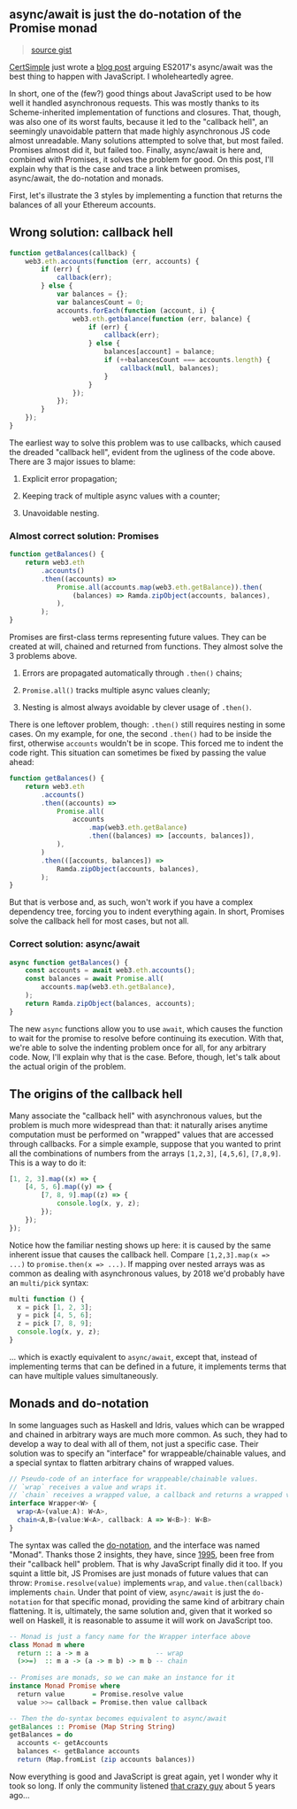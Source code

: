 ## async/await is just the do-notation of the Promise monad

> [source gist](https://gist.githubusercontent.com/MaiaVictor/bc0c02b6d1fbc7e3dbae838fb1376c80/raw/0cace9c7c992f9ee8121afc6adf90395e7264ae0/promise_monad.md)

[CertSimple](https://certsimple.com) just wrote a
[blog post](https://certsimple.com/blog/javascript-equals-async-await)
arguing ES2017's async/await was the best thing to happen with
JavaScript. I wholeheartedly agree.

In short, one of the (few?) good things about JavaScript used to be how
well it handled asynchronous requests. This was mostly thanks to its
Scheme-inherited implementation of functions and closures. That, though,
was also one of its worst faults, because it led to the "callback hell",
an seemingly unavoidable pattern that made highly asynchronous JS code
almost unreadable. Many solutions attempted to solve that, but most
failed. Promises almost did it, but failed too. Finally, async/await is
here and, combined with Promises, it solves the problem for good. On
this post, I'll explain why that is the case and trace a link between
promises, async/await, the do-notation and monads.

First, let's illustrate the 3 styles by implementing a function that
returns the balances of all your Ethereum accounts.

## Wrong solution: callback hell

```javascript
function getBalances(callback) {
	web3.eth.accounts(function (err, accounts) {
		if (err) {
			callback(err);
		} else {
			var balances = {};
			var balancesCount = 0;
			accounts.forEach(function (account, i) {
				web3.eth.getbalance(function (err, balance) {
					if (err) {
						callback(err);
					} else {
						balances[account] = balance;
						if (++balancesCount === accounts.length) {
							callback(null, balances);
						}
					}
				});
			});
		}
	});
}
```

The earliest way to solve this problem was to use callbacks, which
caused the dreaded "callback hell", evident from the ugliness of the
code above. There are 3 major issues to blame:

1. Explicit error propagation;

2. Keeping track of multiple async values with a counter;

3. Unavoidable nesting.

### Almost correct solution: Promises

```javascript
function getBalances() {
	return web3.eth
		.accounts()
		.then((accounts) =>
			Promise.all(accounts.map(web3.eth.getBalance)).then(
				(balances) => Ramda.zipObject(accounts, balances),
			),
		);
}
```

Promises are first-class terms representing future values. They can be
created at will, chained and returned from functions. They almost solve
the 3 problems above.

1. Errors are propagated automatically through `.then()` chains;

2. `Promise.all()` tracks multiple async values cleanly;

3. Nesting is almost always avoidable by clever usage of `.then()`.

There is one leftover problem, though: `.then()` still requires nesting
in some cases. On my example, for one, the second `.then()` had to be
inside the first, otherwise `accounts` wouldn't be in scope. This forced
me to indent the code right. This situation can sometimes be fixed by
passing the value ahead:

```javascript
function getBalances() {
	return web3.eth
		.accounts()
		.then((accounts) =>
			Promise.all(
				accounts
					.map(web3.eth.getBalance)
					.then((balances) => [accounts, balances]),
			),
		)
		.then(([accounts, balances]) =>
			Ramda.zipObject(accounts, balances),
		);
}
```

But that is verbose and, as such, won't work if you have a complex
dependency tree, forcing you to indent everything again. In short,
Promises solve the callback hell for most cases, but not all.

### Correct solution: async/await

```javascript
async function getBalances() {
	const accounts = await web3.eth.accounts();
	const balances = await Promise.all(
		accounts.map(web3.eth.getBalance),
	);
	return Ramda.zipObject(balances, accounts);
}
```

The new `async` functions allow you to use `await`, which causes the
function to wait for the promise to resolve before continuing its
execution. With that, we're able to solve the indenting problem once for
all, for any arbitrary code. Now, I'll explain why that is the case.
Before, though, let's talk about the actual origin of the problem.

## The origins of the callback hell

Many associate the "callback hell" with asynchronous values, but the
problem is much more widespread than that: it naturally arises anytime
computation must be performed on "wrapped" values that are accessed
through callbacks. For a simple example, suppose that you wanted to
print all the combinations of numbers from the arrays `[1,2,3]`,
`[4,5,6]`, `[7,8,9]`. This is a way to do it:

```javascript
[1, 2, 3].map((x) => {
	[4, 5, 6].map((y) => {
		[7, 8, 9].map((z) => {
			console.log(x, y, z);
		});
	});
});
```

Notice how the familiar nesting shows up here: it is caused by the same
inherent issue that causes the callback hell. Compare
`[1,2,3].map(x => ...)` to `promise.then(x => ...)`. If mapping over
nested arrays was as common as dealing with asynchronous values, by 2018
we'd probably have an `multi/pick` syntax:

```javascript
multi function () {
  x = pick [1, 2, 3];
  y = pick [4, 5, 6];
  z = pick [7, 8, 9];
  console.log(x, y, z);
}
```

... which is exactly equivalent to `async/await`, except that, instead
of implementing terms that can be defined in a future, it implements
terms that can have multiple values simultaneously.

## Monads and do-notation

In some languages such as Haskell and Idris, values which can be wrapped
and chained in arbitrary ways are much more common. As such, they had to
develop a way to deal with all of them, not just a specific case. Their
solution was to specify an "interface" for wrappeable/chainable values,
and a special syntax to flatten arbitrary chains of wrapped values.

```typescript
// Pseudo-code of an interface for wrappeable/chainable values.
// `wrap` receives a value and wraps it.
// `chain` receives a wrapped value, a callback and returns a wrapped value.
interface Wrapper<W> {
  wrap<A>(value:A): W<A>,
  chain<A,B>(value:W<A>, callback: A => W<B>): W<B>
}
```

The syntax was called the
[do-notation](https://en.wikibooks.org/wiki/Haskell/do_notation), and
the interface was named "Monad". Thanks those 2 insights, they have,
since
[1995](http://code.haskell.org/~dons/haskell-1990-2000/msg01481.html),
been free from their "callback hell" problem. That is why JavaScript
finally did it too. If you squint a little bit, JS Promises are just
monads of future values that can throw: `Promise.resolve(value)`
implements `wrap`, and `value.then(callback)` implements `chain`. Under
that point of view, `async/await` is just the `do-notation` for that
specific monad, providing the same kind of arbitrary chain flattening.
It is, ultimately, the same solution and, given that it worked so well
on Haskell, it is reasonable to assume it will work on JavaScript too.

```haskell
-- Monad is just a fancy name for the Wrapper interface above
class Monad m where
  return :: a -> m a                 -- wrap
  (>>=)  :: m a -> (a -> m b) -> m b -- chain
  
-- Promises are monads, so we can make an instance for it
instance Monad Promise where
  return value       = Promise.resolve value
  value >>= callback = Promise.then value callback

-- Then the do-syntax becomes equivalent to async/await
getBalances :: Promise (Map String String)
getBalances = do
  accounts <- getAccounts
  balances <- getBalance accounts
  return (Map.fromList (zip accounts balances))
```

Now everything is good and JavaScript is great again, yet I wonder why
it took so long. If only the community listened
[that crazy guy](https://github.com/promises-aplus/promises-spec/issues/94)
about 5 years ago...
